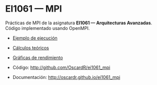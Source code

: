 EI1061 — MPI
===================

Prácticas de MPI de la asignatura **EI1061 — Arquitecturas Avanzadas**. Código implementado usando OpenMPI.

* [Ejemplo de ejecución ](usage.md)

* [Cálculos teóricos](calculos.md)

* [Gráficas de rendimiento](performance.md)

* Código: http://github.com/OscardR/ei1061_mpi

* Documentación: http://oscardr.github.io/ei1061_mpi